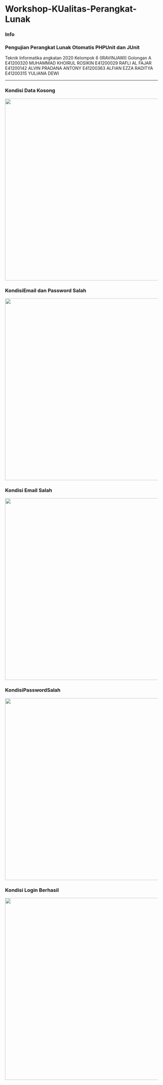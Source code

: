 # Workshop-KUalitas-Perangkat-Lunak
<h3>Info</h3>
<h3>Pengujian Perangkat Lunak Otomatis PHPUnit dan JUnit</h3>

Teknik Informatika angkatan 2020
Kelompok 6 (IRAVINJAWI) Golongan A
E41200320		MUHAMMAD KHOIRUL ROSIKIN
E41200029		RAFLI AL FAJAR
E41200142		ALVIN PRADANA ANTONY
E41200363		ALFIAN EZZA RADITYA
E41200315		YULIANA DEWI
<hr>

<h3>Kondisi Data Kosong</h3>
<p align="center">
<img align="center" src="https://user-images.githubusercontent.com/74761484/144640750-fb5c9cf8-e2e3-42f3-af54-c5d3ecc253b1.PNG" width="800px" height="600px">
</p>

<h3>KondisiEmail dan Password Salah</h3>
<p align="center">
<img align="center" src="https://user-images.githubusercontent.com/74761484/144640750-fb5c9cf8-e2e3-42f3-af54-c5d3ecc253b1.PNG" width="800px" height="600px">
</p>

<h3>Kondisi Email Salah</h3>
<p align="center">
<img align="center" src="https://user-images.githubusercontent.com/74761484/144641151-fda3a585-53f9-4c7d-978c-773ce4ccff24.PNG" width="800px" height="600px">
</p>

<h3>KondisiPasswordSalah</h3>
<p align="center">
<img align="center" src="https://user-images.githubusercontent.com/74761484/144641259-303fdcd7-7d4e-4efc-8ba1-56275f423a4c.PNG" width="800px" height="600px">
</p>

<h3>Kondisi Login Berhasil</h3>
<p align="center">
<img align="center" src="https://user-images.githubusercontent.com/74761484/144641317-340a7641-8e3f-4ab0-b3d1-0972f2a519fa.PNG" width="800px" height="600px">
</p>


